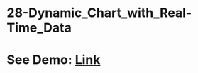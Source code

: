 # 28-Dynamic_Chart_with_Real-Time_Data
# See Demo: [Link](https://mayankkatheriya.github.io/28-Dynamic_Chart_with_Real-Time_Data/)
